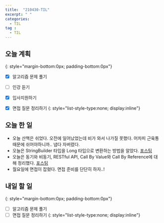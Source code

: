 ```yaml
---
title:  "210430-TIL"
excerpt: " "
categories: 
  - TIL
tag : 
  - TIL
---
```


## 오늘 계획
{: style="margin-bottom:0px; padding-bottom:0px"}

- [X] 알고리즘 문제 풀기
- [ ] 인강 듣기
- [X] 입사지원하기
- [X] 면접 질문 정리하기
{: style="list-style-type:none; display:inline"}


## 오늘 한 일

- 오늘 산책은 쉬었다. 오전에 일어났었는데 비가 와서 나가질 못했다. 어차피 근육통 때문에 쉬어야하니까.. 냅다 자버렸다.
- 오늘은 StringBuilder 타입을 Long 타입으로 변환하는 방법을 알았다. [포스팅](https://techhan.github.io/algorithm/programmers-21/)
- 오늘은 동기와 비동기, RESTful API, Call By Value와 Call By Reference에 대해 정리했다. [포스팅](https://techhan.github.io/study/interview-08/)
- 월요일에 면접이 잡혔다. 면접 준비를 단단히 하자..!

## 내일 할 일
{: style="margin-bottom:0px; padding-bottom:0px"}

- [ ] 알고리즘 문제 풀기
- [ ] 면접 질문 정리하기
{: style="list-style-type:none; display:inline"}